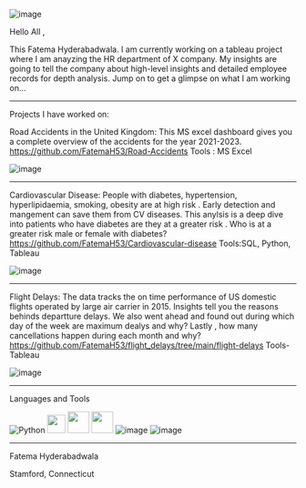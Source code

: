 
![image](https://github.com/user-attachments/assets/613d041f-dcbe-4a71-8036-8b2999b91e7d)

Hello All , 

This Fatema Hyderabadwala.
I am currently working on a tableau project where I am anayzing the HR department of  X company. 
My insights are going to tell the company about high-level insights and detailed employee records for depth analysis.
Jump on to get a glimpse on what I am working on...

_______________________________________________________________________________________________________________________________________________________________________________________________________________________________________________________________________________


Projects I have worked on:

Road Accidents in the United Kingdom: This MS excel dashboard gives you a complete overview of the accidents for the year 2021-2023.
https://github.com/FatemaH53/Road-Accidents
Tools : MS Excel

![image](https://github.com/user-attachments/assets/5d61d378-0897-4ab2-a4c6-87e2de2222af)

_______________________________________________________________________________________________________________________________________________________________________________________________________________________________________________________________________________


Cardiovascular Disease: People with diabetes, hypertension, hyperlipidaemia, smoking, obesity are at high risk . Early detection and mangement can save them from CV diseases.
This anylsis is a deep dive into patients who have diabetes are they at a greater risk . 
Who is at a greater risk male or female with diabetes?
https://github.com/FatemaH53/Cardiovascular-disease
Tools:SQL, Python, Tableau

![image](https://github.com/user-attachments/assets/4a204a28-fd2d-4a08-8c10-8bf36af1ac9e)

_______________________________________________________________________________________________________________________________________________________________________________________________________________________________________________________________________________


Flight Delays: The data tracks the on time performance of US domestic flights operated by large air carrier in 2015.
Insights tell you the reasons behinds departture delays.
We also went ahead and found out during which day of the week are maximum dealys and why?
Lastly , how many cancellations happen during each month and why?
https://github.com/FatemaH53/flight_delays/tree/main/flight-delays
Tools- Tableau

![image](https://github.com/user-attachments/assets/f60821c4-600f-4e60-bedf-90722639b106)

______________________________________________________________________________________________________________________________________________________________________________________________________________________________________________________________________________

Languages and Tools

![Python](https://img.shields.io/badge/python-3670A0?style=for-the-badge&logo=python&logoColor=ffdd54)      <img src="https://cdn.jsdelivr.net/gh/devicons/devicon@latest/icons/pandas/pandas-original-wordmark.svg" width="32" height="32" />       <img src="https://cdn.jsdelivr.net/gh/devicons/devicon@latest/icons/numpy/numpy-original-wordmark.svg" width="38" height="38" />      <img src="https://cdn.jsdelivr.net/gh/devicons/devicon@latest/icons/mysql/mysql-original-wordmark.svg" width="38" height="38"  />     ![image](https://github.com/user-attachments/assets/5223af57-8bb4-4028-96ed-c53318e15b09)    ![image](https://github.com/user-attachments/assets/a404cb54-3bf5-4c50-9ba7-43967447d741)


_______________________________________________________________________________________________________________________________________________________________________________________________________________________________________________________________________________

Fatema Hyderabadwala

Stamford, Connecticut

  
















